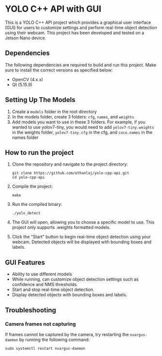 # YOLO C++ API with GUI

This is a YOLO C++ API project which provides a graphical user interface (GUI) for users to customize settings and perform real-time object detection using their webcam. This project has been developed and tested on a Jetson Nano device.

## Dependencies

The following dependencies are required to build and run this project. Make sure to install the correct versions as specified below:

- OpenCV (4.x.x)
- Qt (5.15.9)

## Setting Up The Models

1. Create a `models` folder in the root directory
2. In the models folder, create 3 folders: `cfg`, `names`, and `weights`
3. Add models you want to use in these 3 folders. For example, if you wanted to use yolov7-tiny, you would need to add `yolov7-tiny.weights` in the weights folder, `yolov7-tiny.cfg` in the cfg, and `coco.names` in the names folder

## How to run the project

1. Clone the repository and navigate to the project directory:

   ```
   git clone https://github.com/ethanlaj/yolo-cpp-api.git
   cd yolo-cpp-api
   ```

2. Compile the project:

   ```
   make
   ```

3. Run the compiled binary:

   ```
   ./yolo_detect
   ```

4. The GUI will open, allowing you to choose a specific model to use. This project only supports .weights formatted models.

5. Click the "Start" button to begin real-time object detection using your webcam. Detected objects will be displayed with bounding boxes and labels.

## GUI Features

- Ability to use different models
- While running, can customize object detection settings such as confidence and NMS thresholds.
- Start and stop real-time object detection.
- Display detected objects with bounding boxes and labels.

## Troubleshooting

### Camera frames not capturing

If frames cannot be captured by the camera, try restarting the `nvargus-daemon` by running the following command:

```
sudo systemctl restart nvargus-daemon
```
